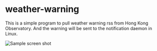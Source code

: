 # weather-warning

This is a simple program to pull weather warning rss from Hong Kong Observatory.
And the warning will be sent to the notification daemon in Linux.

![Sample screen shot](https://github.com/kfsworks/weather-warning/tree/master/static/sample.png)
